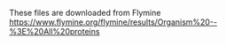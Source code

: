 These files are downloaded from Flymine
https://www.flymine.org/flymine/results/Organism%20--%3E%20All%20proteins
